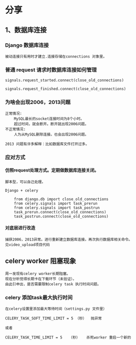 # 分享

## 1、数据库连接

### Django 数据库连接
	
    被动连接只有用时才建立.连接存储在connections 对象里。

### 普通 request 请求时数据库连接如何管理
    
    signals.request_started.connect(close_old_connections)
    
    signals.request_finished.connect(close_old_connections)

### 为啥会出现2006，2013问题
	
    正常情况:
        MySQL最长的socket连接时间为8个小时。
        超过时间，就会断开。断开就出现2006问题。
    不正常情况:
        人为从MySQL删除连接。也会出现2006问题。
    
    2013 问题有许多解释：比如数据库文件打开过多。

### 应对方式
	
#### 仿照request处理方式。定期做数据库连接关闭。

	脚本型，可以自己处理。

	Django + celery

		from django.db import close_old_connections
		from celery.signals import task_prerun
		from celery.signals import task_postrun
		task_prerun.connect(close_old_connections)
		task_postrun.connect(close_old_connections)

#### 对底层进行改造
	
    捕获2006，2013异常。进行重新建立数据库连接。再次执行数据库相关命令。
    见video_upload项目代码

## celery worker 阻塞现象

    周一发现有celery worker长期阻塞。
    现在分析觉得长期卡在下载环节（未验证）。
    由此引申出，是否需要限制celery task 执行时间问题。

### celery 添加task最大执行时间
	
    在celery设置里添加最大等待时间（settings.py 文件里）

    CELERY_TASK_SOFT_TIME_LIMIT = 5 （秒）  抛异常
    
    或者
    
    CELERY_TASK_TIME_LIMIT = 5   （秒）   杀死worker 重启一个新的

